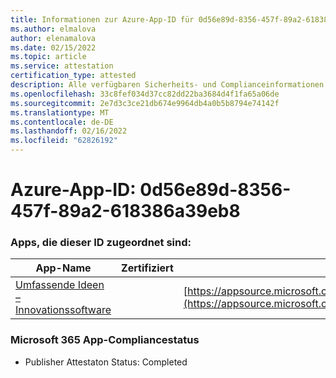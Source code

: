 ```yaml
---
title: Informationen zur Azure-App-ID für 0d56e89d-8356-457f-89a2-618386a39eb8
ms.author: elmalova
author: elenamalova
ms.date: 02/15/2022
ms.topic: article
ms.service: attestation
certification_type: attested
description: Alle verfügbaren Sicherheits- und Complianceinformationen für 0d56e89d-8356-457f-89a2-618386a39eb8.
ms.openlocfilehash: 33c8fef034d37cc82dd22ba3684d4f1fa65a06de
ms.sourcegitcommit: 2e7d3c3ce21db674e9964db4a0b5b8794e74142f
ms.translationtype: MT
ms.contentlocale: de-DE
ms.lasthandoff: 02/16/2022
ms.locfileid: "62826192"
---
```

# <a name="azure-app-id-0d56e89d-8356-457f-89a2-618386a39eb8"></a>Azure-App-ID: 0d56e89d-8356-457f-89a2-618386a39eb8


### <a name="apps-associated-with-this-id"></a>Apps, die dieser ID zugeordnet sind:
| **App-Name** | **Zertifiziert** | **Ansicht in AppSource** |
|--------------|---------------|-----------------------|
| [Umfassende Ideen – Innovationssoftware](https://docs.microsoft.com/microsoft-365-app-certification/forward/wideideaspoweredbyidea2innovaitonswedenab.innovation_cloud_application) |  | [https://appsource.microsoft.com/product/office/wideideaspoweredbyidea2innovaitonswedenab.innovation_cloud_application](https://appsource.microsoft.com/product/office/wideideaspoweredbyidea2innovaitonswedenab.innovation_cloud_application) |

### <a name="microsoft-365-app-compliance-status"></a>Microsoft 365 App-Compliancestatus
- Publisher Attestaton Status: Completed

